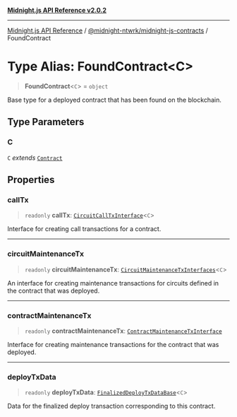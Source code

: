 [**Midnight.js API Reference v2.0.2**](../../../README.md)

***

[Midnight.js API Reference](../../../packages.md) / [@midnight-ntwrk/midnight-js-contracts](../README.md) / FoundContract

# Type Alias: FoundContract\<C\>

> **FoundContract**\<`C`\> = `object`

Base type for a deployed contract that has been found on the blockchain.

## Type Parameters

### C

`C` *extends* [`Contract`](../../midnight-js-types/interfaces/Contract.md)

## Properties

### callTx

> `readonly` **callTx**: [`CircuitCallTxInterface`](CircuitCallTxInterface.md)\<`C`\>

Interface for creating call transactions for a contract.

***

### circuitMaintenanceTx

> `readonly` **circuitMaintenanceTx**: [`CircuitMaintenanceTxInterfaces`](CircuitMaintenanceTxInterfaces.md)\<`C`\>

An interface for creating maintenance transactions for circuits defined in the
contract that was deployed.

***

### contractMaintenanceTx

> `readonly` **contractMaintenanceTx**: [`ContractMaintenanceTxInterface`](ContractMaintenanceTxInterface.md)

Interface for creating maintenance transactions for the contract that was
deployed.

***

### deployTxData

> `readonly` **deployTxData**: [`FinalizedDeployTxDataBase`](FinalizedDeployTxDataBase.md)\<`C`\>

Data for the finalized deploy transaction corresponding to this contract.

